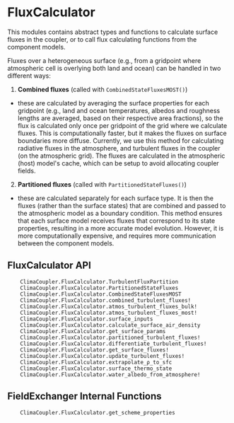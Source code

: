 # FluxCalculator

This modules contains abstract types and functions to calculate surface fluxes in the coupler, or to call flux calculating functions from the component models.

Fluxes over a heterogeneous surface (e.g., from a gridpoint where atmospheric cell is overlying both land and ocean) can be handled in two different ways:
1. **Combined fluxes** (called with `CombinedStateFluxesMOST()`)
  - these are calculated by averaging the surface properties for each gridpoint (e.g., land and ocean temperatures, albedos and roughness lengths are averaged, based on their respective area fractions), so the flux is calculated only once per gridpoint of the grid where we calculate fluxes. This is computationally faster, but it makes the fluxes on surface boundaries more diffuse. Currently, we use this method for calculating radiative fluxes in the atmosphere, and turbulent fluxes in the coupler (on the atmospheric grid). The fluxes are calculated in the atmospheric (host) model's cache, which can be setup to avoid allocating coupler fields.
2. **Partitioned fluxes** (called with `PartitionedStateFluxes()`)
  - these are calculated separately for each surface type. It is then the fluxes (rather than the surface states) that are combined and passed to the atmospheric model as a boundary condition. This method ensures that each surface model receives fluxes that correspond to its state properties, resulting in a more accurate model evolution. However, it is more computationally expensive, and requires more communication between the component models.

## FluxCalculator API

```@docs
    ClimaCoupler.FluxCalculator.TurbulentFluxPartition
    ClimaCoupler.FluxCalculator.PartitionedStateFluxes
    ClimaCoupler.FluxCalculator.CombinedStateFluxesMOST
    ClimaCoupler.FluxCalculator.combined_turbulent_fluxes!
    ClimaCoupler.FluxCalculator.atmos_turbulent_fluxes_bulk!
    ClimaCoupler.FluxCalculator.atmos_turbulent_fluxes_most!
    ClimaCoupler.FluxCalculator.surface_inputs
    ClimaCoupler.FluxCalculator.calculate_surface_air_density
    ClimaCoupler.FluxCalculator.get_surface_params
    ClimaCoupler.FluxCalculator.partitioned_turbulent_fluxes!
    ClimaCoupler.FluxCalculator.differentiate_turbulent_fluxes!
    ClimaCoupler.FluxCalculator.get_surface_fluxes!
    ClimaCoupler.FluxCalculator.update_turbulent_fluxes!
    ClimaCoupler.FluxCalculator.extrapolate_ρ_to_sfc
    ClimaCoupler.FluxCalculator.surface_thermo_state
    ClimaCoupler.FluxCalculator.water_albedo_from_atmosphere!
```

## FieldExchanger Internal Functions

```@docs
    ClimaCoupler.FluxCalculator.get_scheme_properties
```
